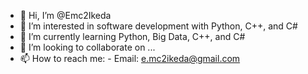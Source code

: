 - 👋 Hi, I’m @Emc2Ikeda
- 👀 I’m interested in software development with Python, C++, and C#
- 🌱 I’m currently learning Python, Big Data, C++, and C#
- 💞️ I’m looking to collaborate on ...
- 📫 How to reach me: 
      -  Email: e.mc2ikeda@gmail.com

<!---
Emc2Ikeda/Emc2Ikeda is a ✨ special ✨ repository because its `README.md` (this file) appears on your GitHub profile.
You can click the Preview link to take a look at your changes.
--->
